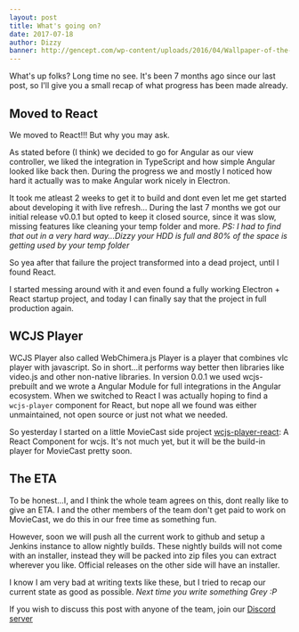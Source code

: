 ```yaml
---
layout: post
title: What's going on?
date: 2017-07-18
author: Dizzy
banner: http://gencept.com/wp-content/uploads/2016/04/Wallpaper-of-the-Week-25-Material-Design-Inspired-Wallpapers_10-@-GenCept.jpg
---
```


What's up folks? Long time no see. It's been 7 months ago since our last post,
so I'll give you a small recap of what progress has been made already.

## Moved to React
We moved to React!!! But why you may ask.

As stated before (I think) we decided to go for Angular as our view controller, we liked the integration in TypeScript and how simple
Angular looked like back then. During the progress we and mostly I noticed how hard it actually was to make Angular work nicely in Electron.

It took me atleast 2 weeks to get it to build and dont even let me get started about developing it with live refresh...
During the last 7 months we got our initial release v0.0.1 but opted to keep it closed source, since it was slow, missing features like
cleaning your temp folder and more.
_PS: I had to find that out in a very hard way...Dizzy your HDD is full and 80% of the space is getting used by your temp folder_

So yea after that failure the project transformed into a dead project, until I found React.

I started messing around with it and even found a fully working Electron + React startup project, and today I can finally say that
the project in full production again.

## WCJS Player
WCJS Player also called WebChimera.js Player is a player that combines vlc player with javascript.
So in short...it performs way better then libraries like video.js and other non-native libraries.
In version 0.0.1 we used wcjs-prebuilt and we wrote a Angular Module for full integrations in the Angular ecosystem.
When we switched to React I was actually hoping to find a `wcjs-player` component for React,
but nope all we found was either unmaintained, not open source or just not what we needed. 

So yesterday I started on a little MovieCast side project [wcjs-player-react][wcjs-player-react-link]: A React Component for wcjs.
It's not much yet, but it will be the build-in player for MovieCast pretty soon.

## The ETA
To be honest...I, and I think the whole team agrees on this, dont really like to give an ETA. I and the other members of the team don't
get paid to work on MovieCast, we do this in our free time as something fun.

However, soon we will push all the current work to github and setup a Jenkins instance to allow nightly builds. These nightly builds
will not come with an installer, instead they will be packed into zip files you can extract wherever you like.
Official releases on the other side will have an installer.


I know I am very bad at writing texts like these, but I tried to recap our current state as good as possible.
_Next time you write something Grey :P_

If you wish to discuss this post with anyone of the team, join our [Discord server][discord-invite]

[wcjs-player-react-link]: https://github.com/MovieCast/wcjs-player-react
[discord-invite]: https://discord.me/MovieCast
